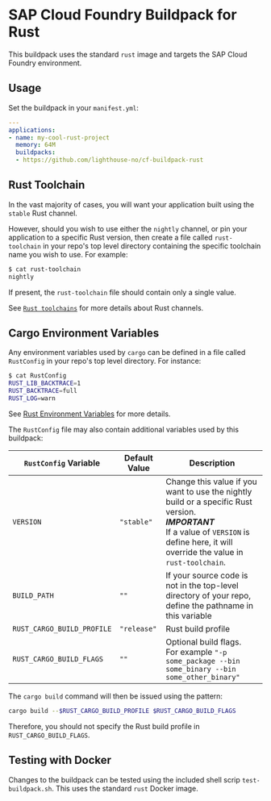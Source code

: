# SAP Cloud Foundry Buildpack for Rust

This buildpack uses the standard `rust` image and targets the SAP Cloud Foundry environment.

## Usage

Set the buildpack in your `manifest.yml`:

```yaml
---
applications:
- name: my-cool-rust-project
  memory: 64M
  buildpacks:
  - https://github.com/lighthouse-no/cf-buildpack-rust
```

## Rust Toolchain

In the vast majority of cases, you will want your application built using the `stable` Rust channel.

However, should you wish to use either the `nightly` channel, or pin your application to a specific Rust version, then create a file called `rust-toolchain` in your repo's top level directory containing the specific toolchain name you wish to use.
For example:

```sh
$ cat rust-toolchain
nightly
```

If present, the `rust-toolchain` file should contain only a single value.

See [`Rust toolchains`](https://rust-lang.github.io/rustup/concepts/toolchains.html) for more details about Rust channels.

## Cargo Environment Variables

Any environment variables used by `cargo` can be defined in a file called `RustConfig` in your repo's top level directory.
For instance:

```sh
$ cat RustConfig
RUST_LIB_BACKTRACE=1
RUST_BACKTRACE=full
RUST_LOG=warn
```

See [Rust Environment Variables](https://rust-lang.github.io/rustup/environment-variables.html) for more details.

The `RustConfig` file may also contain additional variables used by this buildpack:

| `RustConfig` Variable | Default Value | Description
|---|---|---
| `VERSION` | `"stable"` | Change this value if you want to use the nightly build or a specific Rust version.<br>***IMPORTANT***<br>If a value of `VERSION` is define here, it will override the value in `rust-toolchain`.
| `BUILD_PATH` | `""` | If your source code is not in the top-level directory of your repo, define the pathname in this variable
| `RUST_CARGO_BUILD_PROFILE` | `"release"` | Rust build profile
| `RUST_CARGO_BUILD_FLAGS` | `""` | Optional build flags.<br>For example `"-p some_package --bin some_binary --bin some_other_binary"`

The `cargo build` command will then be issued using the pattern:

```sh
cargo build --$RUST_CARGO_BUILD_PROFILE $RUST_CARGO_BUILD_FLAGS
```

Therefore, you should not specify the Rust build profile in `RUST_CARGO_BUILD_FLAGS`.

## Testing with Docker

Changes to the buildpack can be tested using the included shell scrip `test-buildpack.sh`.
This uses the standard `rust` Docker image.
